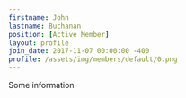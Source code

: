 ```yaml
---
firstname: John
lastname: Buchanan
position: [Active Member]
layout: profile
join_date: 2017-11-07 00:00:00 -400
profile: /assets/img/members/default/0.png
---
```

Some information